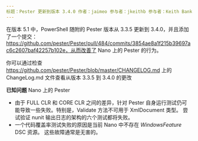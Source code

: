 ```yaml
---
标题：Pester 更新到版本 3.4.0 作者：jaimeo 参与者：jkeithb 参与者：Keith Bankston（专家是 Jim Truher）
---
```


在版本 5.1 中，PowerShell 随附的 Pester 版本从 3.3.5 更新到 3.4.0，并且添加了一个提交：https://github.com/pester/Pester/pull/484/commits/3854ae8a1f215b39697ac6c2607baf42257b102e，从而改善了 Nano 上的 Pester 的行为。 


你可以通过检查 https://github.com/pester/Pester/blob/master/CHANGELOG.md 上的 ChangeLog.md 文件查看从版本 3.3.5 到 3.4.0 的更改

**已知问题** Nano 上的 Pester 
* 由于 FULL CLR 和 CORE CLR 之间的差异，针对 Pester 自身运行测试仍可能导致一些失败。特别是，Validate 方法不可用于 XmlDocument 类型。 尝试验证 nunit 输出日志的架构的六个测试都将失败。 
* 一个代码覆盖率测试失败的原因是当前 Nano 中不存在 *WindowsFeature* DSC 资源。 这些故障通常是无害的。


<!--HONumber=Aug16_HO3-->



